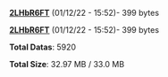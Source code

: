 [**2LHbR6FT**](/data/2LHbR6FT.txt) (01/12/22 - 15:52)- 399 bytes

[**2LHbR6FT**](/data/2LHbR6FT.txt) (01/12/22 - 15:52)- 399 bytes

**Total Datas**: 5920

**Total Size**: 32.97 MB / 33.0 MB